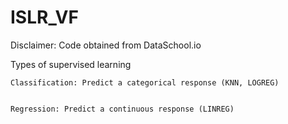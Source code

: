 # ISLR_VF
Disclaimer: Code obtained from DataSchool.io

Types of supervised learning

    Classification: Predict a categorical response (KNN, LOGREG)
    
    
    Regression: Predict a continuous response (LINREG)





